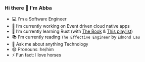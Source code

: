 ### Hi there 👋 I'm Abba

<!--
**abba-m/abba-m** is a ✨ _special_ ✨ repository because its `README.md` (this file) appears on your GitHub profile.

Here are some ideas to get you started:
-->

- 💻 I'm a Software Engineer
- 🔭 I’m currently working on Event driven cloud native apps
- 🌱 I’m currently learning Rust (with [The Book](https://doc.rust-lang.org/book/title-page.html) & [This playlist](https://www.youtube.com/playlist?list=PLai5B987bZ9CoVR-QEIN9foz4QCJ0H2Y8))
- 📚 I'm currently reading `The Effective Engineer` by `Edmond Lau`
- 💬 Ask me about anything Technology
- 😄 Pronouns: he/him
- ⚡ Fun fact: I love horses


